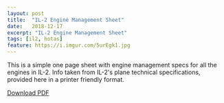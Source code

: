 ```yaml
---
layout: post
title:  "IL-2 Engine Management Sheet"
date:   2018-12-17
excerpt: "IL-2 Engine Management Sheet"
tags: [il2, hotas]
feature: https://i.imgur.com/5urEgk1.jpg
---
```

This is a simple one page sheet with engine management specs for all the engines in IL-2. Info taken from IL-2's plane technical specifications, provided here in a printer friendly format.

[Download PDF](https://www.dropbox.com/s/t4ksbivnb0j31yn/il2_eng.pdf?dl=0)
